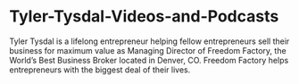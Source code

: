 # Tyler-Tysdal-Videos-and-Podcasts
Tyler Tysdal is a lifelong entrepreneur helping fellow entrepreneurs sell their business for maximum value as Managing Director of Freedom Factory, the World’s Best Business Broker located in Denver, CO. Freedom Factory helps entrepreneurs with the biggest deal of their lives.

